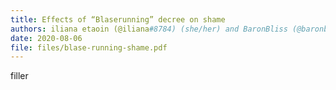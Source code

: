 ```yaml
---
title: Effects of “Blaserunning” decree on shame
authors: iliana etaoin (@iliana#8784) (she/her) and BaronBliss (@baronbliss#7135) (any)
date: 2020-08-06
file: files/blase-running-shame.pdf
---
```

filler